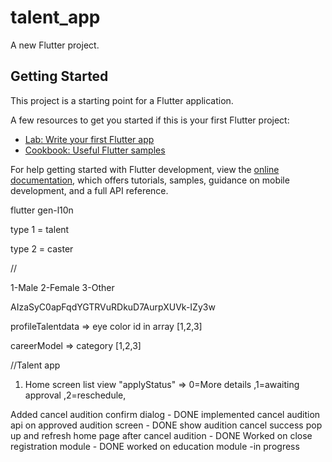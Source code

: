 # talent_app

A new Flutter project.

## Getting Started

This project is a starting point for a Flutter application.

A few resources to get you started if this is your first Flutter project:

- [Lab: Write your first Flutter app](https://docs.flutter.dev/get-started/codelab)
- [Cookbook: Useful Flutter samples](https://docs.flutter.dev/cookbook)

For help getting started with Flutter development, view the
[online documentation](https://docs.flutter.dev/), which offers tutorials,
samples, guidance on mobile development, and a full API reference.

flutter gen-l10n



type 1 = talent

type 2 = caster


//

1-Male
2-Female
3-Other


AIzaSyC0apFqdYGTRVuRDkuD7AurpXUVk-IZy3w

profileTalentdata  => eye color id in array [1,2,3]

careerModel => category [1,2,3]

//Talent app 
1. Home screen list view
"applyStatus" => 
0=More details ,1=awaiting approval ,2=reschedule,


Added  cancel audition confirm dialog - DONE
implemented cancel audition  api on  approved audition screen - DONE
show audition cancel  success pop up and refresh home page after cancel audition - DONE
Worked on close registration module - DONE
worked on education module -in progress






